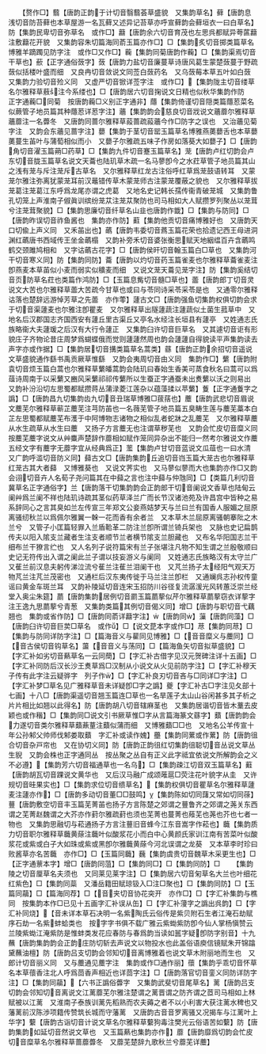 <!-- { "loadSidebar": true } -->
　　【赘作□】蘙【唐韵正韵于计切音翳蘙荟草盛貌　又集韵草名】藓【唐韵息浅切音防苔藓也本草屋游一名瓦藓又述异记苔草亦呼宣藓韵会藓垣衣一曰白草名】防【集韵民卑切音弥草名　或作□】蘛【唐韵余六切音育茂也左思呉都赋异荂蓲蘛注敷蘛花开貌　又集韵容朱切篇海同萮玉篇亦作□】□【集韵炙切音掷类篇草名博雅羊蹢躅见防字注　或作□又作□】蘜【集韵同菊唐韵作蘜】□【集韵渠焉切音干草也】蘝【正字通俗蔹字】蔹【唐韵力盐切音廉蔓草诗唐风葛生蒙楚蔹蔓于野疏蔹似括楼叶盛而细　又良冉切音敛说文同莶白蔹药名　又乌蔹莓本草五叶如白蔹　又集韵力验切音殓义同　又虚严切音锨详莶字注　或作□】【集韵陇主切音缕草名尔雅释草蔜注今系缕也】□【唐韵居六切音掬说文日精也似秋华集韵作防　正字通蘜□同菊　按唐韵蘜□义别正字通非】蘟【集韵倚谨切音隠类篇蘟荵菜名似蕨管子地员篇其种蘟荵详荵字注】蘠【集韵韵会慈良切音戕说文蘠蘼尔雅释草蘠蘼注一名虋冬　又唐韵同蔷尔雅释草蔱蔷疏蔱蘠今作□防字之误也　又治蘠见菊字注　又韵会东蘠见蔷字注】蘡【集韵于茎切音罂玉篇草名博雅燕薁蘡舌也本草蘡薁蔓生苖叶与蒲萄相似而小　又蘡子尔雅疏五味子作房如落葵大如蘡子】□【唐韵角切音濯玉篇蒴□药草】□【集韵九件切音蹇玉篇草名】茏【唐韵卢红切韵会卢东切音胧玉篇草名说文天蘥也陆玑草木疏一名马蓼卽今之水荭草管子地员篇其山之浅有茏与斥注茏斥古草名　又尔雅释草红龙古注俗呼红草爲茏鼓语转耳　又蒙茏尔雅注弥离犹蒙茏耳前汉鼂错传草木蒙茏师古注蒙茏覆蔽之貌也　又尔雅释草拔茏葛注茏葛江东呼爲龙尾亦谓之虎葛　又地名史记韩长孺传衞青破茏城　又集韵鲁孔切笼上声淮南子俶眞训缤纷茏苁注茏苁聚防也司马相如大人赋攒罗列聚丛以茏茸兮注茏茸聚貌】□【集韵思廉切音纤草名山韭也唐韵作韱】□【集韵与防同】□【唐韵昨误切音祚鱼酱也　集韵亦作防】蘣【集韵他贡切音痛博雅好也　又唐韵天口切偸上声义同　又禾苖出也】蘤【唐韵韦委切音蔿玉篇花荣也拾遗记西王母进洞渊红蘤唐书西域传王坐金蘤榻　又韵补旁禾切音婆张衡思赋天地絪缊百卉含蘤鸣鹤交颈雎鸠相和　又字诂蘤古花字】□【唐韵侯旰切音翰玉篇白□草也　又集韵河干切音寒义同】防【集韵同防】蘥【唐韵以灼切音药玉篇雀麦也尔雅释草蘥雀麦注卽燕麦本草苖似小麦而弱实似穬麦而细　又说文茏天蘥见茏字注】防【集韵奚结切音页防草名荭也类篇作鸿防】□【玉篇息觜切音髓□草也】蘦【唐韵郎丁切音灵说文大苦也尔雅释草蘦大苦疏今甘草也或曰与苓同诗采苓采苓是也　又通零尔雅释诂落也楚辞远游悼芳草之先蘦　亦作蕶】蘧古文□【唐韵强鱼切集韵权俱切韵会求于切音渠蘧麦也尔雅注卽瞿麦　又尔雅释草出隧蘧蔬注蘧蔬似土菌生菰草中　又地名后汉郡国志齐国西安有蘧丘里古渠丘又亭名水经注长垣县有蘧亭　又姓通志氏族略衞大夫蘧瑗之后汉有大行令蘧正　又集韵臼许切音巨草名　又其遽切音讵有形貌庄子齐物论昔庄周梦爲蝴蝶俄而觉则蘧蘧然周也韵会蘧蘧自得貌读平声集韵读去声字亦或作据】□【集韵居切音搆类篇草名蒿类】蘨【唐韵正韵余招切音遥说文草盛貌通作繇书禹贡厥草惟繇　又韵会夷周切音由义同　集韵作□】蘩【唐韵附袁切音烦玉篇白蒿也尔雅释草蘩皤蒿韵会陆玑曰春始生香美可蒸食秋名曰蒿可以爲葅诗周南于以采蘩又豳风采蘩祁祁传蘩所以生蚕正字通蚕未出煑蘩以沃之则易出　又韵补汾沿切左思蜀都赋攒蒋丛蒲渌菱江莲杂以蕴藻揉以苹蘩】藑【正字通藑字之譌】□【唐韵昌九切集韵齿九切音丑瑞草博雅□菝葀也】蘪【唐韵武悲切音眉说文蘪芜尔雅释草蕲芷蘪芜注芎防苖也一名薇芜管子地员篇五臭畴生莲与蘪芜藁本白芷左思蜀都赋蘪芜布濩于中阿博物志诸物之相似乱者蛇牀之乱蘪芜　又尔雅释草蘪从水生疏草从水生曰蘪　又扬子方言蘪无也注谓草秽芜也　又韵会忙皮切音糜义同　按蘪芜蘪字说文从艸麋声楚辞作蘼相如赋作笼同异杂出不能归一然考尔雅说文作蘪五经文字有蘪字无蘼字宜从经典爲正】蘫【集韵卢甘切音蓝说文瓜葅也一曰水清　又广韵呼滥切音防义同】蘬古文□【唐韵集韵丘追切音岿玉篇大茏古也尔雅释草红茏古其大者蘬　又博雅葵也　又说文荠实也　又马蓼似蓼而大也集韵亦作□又韵会诩切音卉人名荀子尧问篇其在中蘬之言也注中蘬与仲虺同】□【类篇几利切音冀草名正字通俗字】兰【唐韵落干切集韵韵会正韵郎干切音阑说文香草也陆甸云阑艸爲兰阑不祥也陆玑诗疏其茎似药草泽兰广而长节汉诸池苑及许昌宫中皆种之易系辞同心之言其臭如兰左传宣三年郑文公妾燕姞梦天与兰曰兰有国香人服媚之屈原离骚纫秋兰以爲佩尔雅翼一榦一花而香有余者兰　又本草木兰屈原离骚朝搴阰之木兰兮　又管子小匡篇轻罪入兰盾鞈革二防注兰卽所谓兰锜兵架也　又脉也史记扁鹊传夫以阳入隂支兰藏者生注支者顺节兰者横节隂支兰胆藏也　又布名华阳国志兰干细布兰干獠言纻也　又人名列子说符篇宋有兰子张堪注凡物不知生谓之兰殷敬顺曰史记无符传出入谓之阑此兰子谓以技妄游义与阑同　又姓通志氏族略汉有太守兰广　又萑兰前汉息夫躬传涕泣流兮萑兰注萑兰泪阑干也　又芃兰扬子太经阳气观天万物芃兰注芃兰茂密也　又通栏后汉东夷传徙于马兰注兰卽栏　又通斓呉志孙权传童谣曰黄金车斑兰耳　又韵补陵延切音连宋玉招防川谷径复流潺湲光风转蕙泛崇兰经堂入奥尘朱筵】蘮【唐韵集韵居例切音罽玉篇蘮蒘似芹尔雅释草蘮蒘窃衣详蒘字注王逸九思蘮蒘兮青葱　又集韵类篇其例切音偈义同】增□【唐韵与职切音弋藕翘也　集韵或省作防】□【唐韵同萮详蘛字注】【唐韵同】薻【唐韵同藻】□【唐韵臼许切音巨荬□草名　或作】□【说文菎本字或作□】荩【集韵同荩】□【集韵与防同详防字注】□【篇海音义与雚同见博雅】□【音音糜义与蘪同】□【音古侯切音钩草名】蘯【音音义与荡同】□【篇海鱼矢切音拟草盛貌】□【字汇补如劣切音爇草名一云同蕳】□【字汇补古借字见汉元贺碑注详十五画】□【字汇补同防后汉长沙王煑草爲□汉制从小说文从火见前防字注】□【字汇补穆天子传有此字注云疑骅字　列子作】□【字汇补良刃切音吝与□同详□字注】□【字汇补梦□草名见广雅释草音未详疑卽□字之譌】夔【字汇补古□字注见夂部十七画】十八□【唐韵渠遥切音翘玉篇连□草也一名旱莲子太山山谷闲甚多其子析之片片相比如翘以此得名】防【唐韵胡八切音辖麻茎也　又集韵居谐切音皆木藳去皮颖也或作稭】□【集韵同□说文引书厥草惟□字从言篇海篆文蘨字】蘱【唐韵韵会力遂切音类尔雅释草蘱薡蕫注蘱似蒲而细　又博雅蘱□□也　又地名公羊传宣十年公孙邾父帅师伐邾娄取蘱　字汇补或读作媿】蘲【集韵同蔂或作蔂】防【唐韵徂合切音杂戸帘也　又在协切义同】防【唐韵正韵徂红切集韵徂聪切音丛说文草丛生貎　又韵会株也正字通同丛　按丛聚之丛自有正义此字祗宜依说文所解韵会之义不必遵】【集韵芳六切音福通草也一名乌】□【集韵疎江切音双玉篇草名】蘳【唐韵胡瓦切音踝说文黄华也　又后汉马融广成颂蓶扈□荧注花叶貌字从圭　又许规切音晆果实也】□【集韵求位切音缋草名】【集韵权俱切音瞿草名尔雅释草蘧麦注蘧亦作】□【唐韵多动切音董□□鼓鸣】【集韵陈如切同藷又常如切同蒣】蘴【唐韵敷空切音丰玉篇芜菁苖也扬子方言陈楚之郊谓之蘴鲁齐之郊谓之荛关东西谓之芜菁赵魏谓之大芥亦作葑尔雅疏葑也须也芜菁也蔓菁也薞芜也荛也芥也七者一物也　又集韵思融切与菘通扬子方言注蘴旧音蜂今江东音嵩字作菘也】蘵【集韵质力切音职尔雅释草蘵黄蒢注蘵叶似酸浆花小而白中心黄颜氏家训江南有苦菜叶似酸浆花或紫或白子大如珠或紫或黑卽尔雅蘵黄蒢今河北误谓之龙葵　又本草李时珍曰败酱草亦名苦蘵　亦作□】□【玉篇同蘵】蘶【集韵虞贵切音魏草木采更生也】□【正字通蔈本字】增□【唐韵同菹】□【集韵同□】□【集韵同防】□
　　【集韵陵之切音厘草名夫须也　又同莱见莱字注】□【集韵居六切音匊草名大兰也叶细花红紫色】□【集韵同蘂　又潘岳籍田赋琼钑入□注□聚也】□【集韵同防】□【玉篇同虉】□【篇海同荐】□【音夹切音协花突开　亦作□】□【字汇补集韵与樵同　按集韵本作□已见十五画字汇补误从缶】□【字汇补薓字之譌出呉韵】□【字汇补同烧】【音未详本草石决明一名紫陶氏云俗传是紫贝附石生者江淹石劫赋序石劫一名紫蚌蛤类也　按字字书俱不载广雅云紫蜐紫防卽今仙人掌杨愼赞云兰陵紫蜐江淹紫防是惟蚌类发花应春防与春爲韵当读如嚚字疑卽防字别音】十九蘸【唐韵集韵韵会正韵庄防切斩去声说文以物投水也此盖俗语庾信镜赋朱开锦蹹黛蘸油檀】防【唐韵吕支切韵会邻知切音离博雅着也说文草木附丽地而生也　又郎计切音丽义同　又与蘪通见蘪字注　集韵或作□通作丽】蘹【集韵乎乖切音怀草名本草蘹香注北人呼爲茴香声相近也详茴字注】□【唐韵落官切音銮义同防详防字注】□【集韵同虉】【六书正譌俗虋字　又集韵武斐切音尾草名】蓠【唐韵吕支切韵会邻知切音离说文江蓠蘼芜尔雅注楚谓之蓠晋谓之防齐谓之茝司马相如上林赋被以江蓠　又淮南子泰族训蓠先稻熟而农夫薅之者不以小利害大获注蓠水稗也又藩蓠前汉陈渉项籍传赞筑长城而守藩蓠　又唐韵古音音罗离骚又况揭车与江蓠叶上华字】蘻【唐韵古诣切音计说文草名尔雅释草蘻狗毒注樊光云俗语苦如蘻】防【唐韵集韵如延切音然说文草也　又玉篇爇也集韵亦作】蘼【唐韵靡爲切韵会忙皮切音糜草名尔雅释草蔷蘼虋冬　又蘼芜楚辞九歌秋兰兮蘼芜详蘪】
